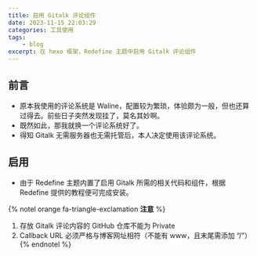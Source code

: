 ```yaml
---
title: 启用 Gitalk 评论组件
date: 2023-11-15 22:03:29
categories: 工具使用
tags:
    - blog
excerpt: 在 hexo 框架，Redefine 主题中启用 Gitalk 评论组件
---
```


## 前言

-   原本我使用的评论系统是 Waline，配置较为繁琐，体验颇为一般，但也还算过得去。前些日子突然发现挂了，莫名其妙啊。
-   既然如此，那我就换一个评论系统好了。
-   得知 Gitalk 无需服务器也无需托管后，本人决定使用该评论系统。

## 启用

-   由于 Redefine 主题内置了启用 Gitalk 所需的相关代码和组件，根据 Redefine 提供的教程便可完成安装。

{% notel orange fa-triangle-exclamation **注意** %}

1. 存放 Gitalk 评论内容的 GitHub 仓库不能为 Private
2. Callback URL 必须严格与博客网址相符（不能有 www，且末尾需添加 “/”）
   {% endnotel %}
